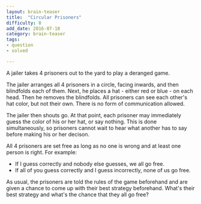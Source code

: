 ```yaml
---
layout: brain-teaser
title:  "Circular Prisoners"
difficulty: 8
add_date: 2016-07-18
category: brain-teaser
tags:
- question
- solved

---
```


A jailer takes 4 prisoners out to the yard to play a deranged game.

The jailer arranges all 4 prisoners in a circle, facing inwards, and then blindfolds each of them.  Next, he places a hat - either red or blue - on each head.  Then he removes the blindfolds.  All prisoners can see each other's hat color, but not their own.  There is no form of communication allowed.

The jailer then shouts go.  At that point, each prisoner may immediately guess the color of his or her hat, or say nothing.  This is done simultaneously, so prisoners cannot wait to hear what another has to say before making his or her decison.

All 4 prisoners are set free as long as no one is wrong and at least one person is right.  For example:

- If I guess correctly and nobody else guesses, we all go free.
- If all of you guess correctly and I guess incorrectly, none of us go free.

As usual, the prisoners are told the rules of the game beforehand and are given a chance to come up with their best strategy beforehand.  What's their best strategy and what's the chance that they all go free?
